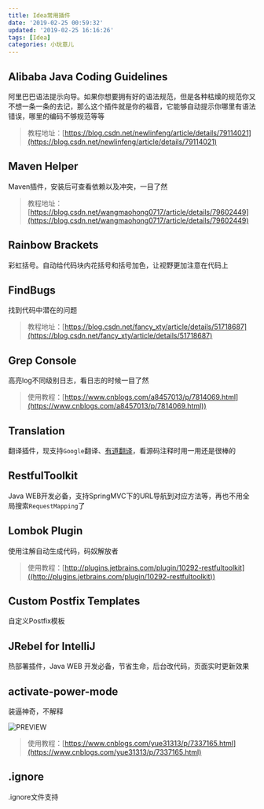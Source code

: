 ```yaml
---
title: Idea常用插件
date: '2019-02-25 00:59:32'
updated: '2019-02-25 16:16:26'
tags: [Idea]
categories: 小玩意儿
---
```

## **Alibaba Java Coding Guidelines**

阿里巴巴语法提示向导。如果你想要拥有好的语法规范，但是各种枯燥的规范你又不想一条一条的去记，那么这个插件就是你的福音，它能够自动提示你哪里有语法错误，哪里的编码不够规范等等
>教程地址：[https://blog.csdn.net/newlinfeng/article/details/79114021](https://blog.csdn.net/newlinfeng/article/details/79114021)

## **Maven Helper**

Maven插件，安装后可查看依赖以及冲突，一目了然
>教程地址：[https://blog.csdn.net/wangmaohong0717/article/details/79602449](https://blog.csdn.net/wangmaohong0717/article/details/79602449)

## **Rainbow Brackets**

彩虹括号。自动给代码块内花括号和括号加色，让视野更加注意在代码上

## **FindBugs**

找到代码中潜在的问题
>教程地址：[https://blog.csdn.net/fancy_xty/article/details/51718687](https://blog.csdn.net/fancy_xty/article/details/51718687)

<!--more-->
## **Grep Console**

高亮log不同级别日志，看日志的时候一目了然
> 使用教程：[https://www.cnblogs.com/a8457013/p/7814069.html](https://www.cnblogs.com/a8457013/p/7814069.html))

## **Translation**

翻译插件，现支持`Google`翻译、[有道翻译](https://www.baidu.com/s?wd=%E6%9C%89%E9%81%93%E7%BF%BB%E8%AF%91&tn=24004469_oem_dg&rsv_dl=gh_pl_sl_csd)，看源码注释时用一用还是很棒的

## **RestfulToolkit**

Java WEB开发必备，支持SpringMVC下的URL导航到对应方法等，再也不用全局搜索`RequestMapping`了

## **Lombok Plugin**

使用注解自动生成代码，码奴解放者
> 使用教程：[http://plugins.jetbrains.com/plugin/10292-restfultoolkit]((http://plugins.jetbrains.com/plugin/10292-restfultoolkit))

## **Custom Postfix Templates**

自定义Postfix模板

## **JRebel for IntelliJ**

热部署插件，Java WEB 开发必备，节省生命，后台改代码，页面实时更新效果

## **activate-power-mode**

装逼神奇，不解释

<img src="https://github.com/ViceFantasyPlace/activate-power-mode/raw/master/ActivatePowerModePreview.gif?raw=true" alt="PREVIEW">

>使用教程：[https://www.cnblogs.com/yue31313/p/7337165.html](https://www.cnblogs.com/yue31313/p/7337165.html)

## **.ignore**
.ignore文件支持